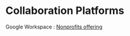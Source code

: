 # Collaboration Platforms

Google Workspace : [Nonprofits offering](https://www.google.com/intl/en/nonprofits/offerings/workspace/)
